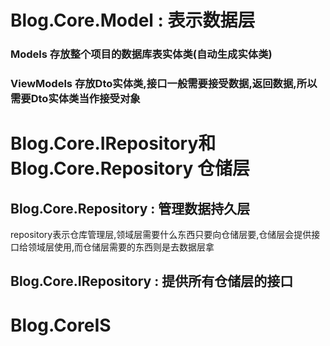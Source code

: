 
# Blog.Core.Model : 表示数据层

### Models 存放整个项目的数据库表实体类(自动生成实体类)

### ViewModels 存放Dto实体类,接口一般需要接受数据,返回数据,所以需要Dto实体类当作接受对象

# Blog.Core.IRepository和 Blog.Core.Repository 仓储层

## Blog.Core.Repository : 管理数据持久层

repository表示仓库管理层,领域层需要什么东西只要向仓储层要,仓储层会提供接口给领域层使用,而仓储层需要的东西则是去数据层拿

## Blog.Core.IRepository : 提供所有仓储层的接口

# Blog.CoreIS